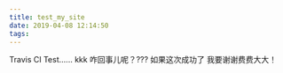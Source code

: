 ```yaml
---
title: test_my_site
date: 2019-04-08 12:14:50
tags:
---
```

Travis CI Test......
kkk
咋回事儿呢？???
如果这次成功了 我要谢谢费费大大！
